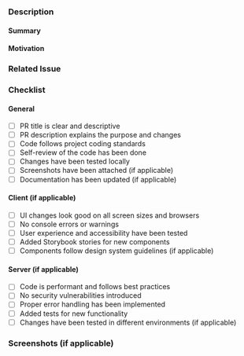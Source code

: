 ### Description

#### Summary
<!-- Provide a brief summary of the changes. -->

#### Motivation
<!-- Explain why this change is necessary. What problem does it solve? -->

### Related Issue
<!-- Link to the issue this PR addresses (e.g., `Fixes #123`). -->

### Checklist

#### General

- [ ] PR title is clear and descriptive
- [ ] PR description explains the purpose and changes
- [ ] Code follows project coding standards
- [ ] Self-review of the code has been done
- [ ] Changes have been tested locally
- [ ] Screenshots have been attached (if applicable)
- [ ] Documentation has been updated (if applicable)

#### Client (if applicable)

- [ ] UI changes look good on all screen sizes and browsers
- [ ] No console errors or warnings
- [ ] User experience and accessibility have been tested
- [ ] Added Storybook stories for new components
- [ ] Components follow design system guidelines (if applicable)

#### Server (if applicable)

- [ ] Code is performant and follows best practices
- [ ] No security vulnerabilities introduced
- [ ] Proper error handling has been implemented
- [ ] Added tests for new functionality
- [ ] Changes have been tested in different environments (if applicable)

### Screenshots (if applicable)
<!-- Attach screenshots here. -->
